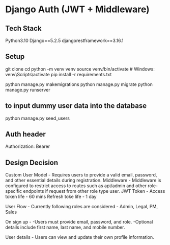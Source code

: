 # Django Auth (JWT + Middleware)

## Tech Stack
Python3.10
Django==5.2.5
djangorestframework==3.16.1

## Setup
git clone <repo>
cd <project-name>
python -m venv venv
source venv/bin/activate   # Windows: venv\Scripts\activate
pip install -r requirements.txt

python manage.py makemigrations
python manage.py migrate
python manage.py runserver

## to input dummy user data into the database
python manage.py seed_users


## Auth header
Authorization: Bearer <access-token>

## Design Decision
Custom User Model - Requires users to provide a valid email, password, and other essential details during registration.
Middleware - Middleware is configured to restrict access to routes such as api/admin and other role-specific endpoints if request from other role type user.
JWT Token - Access token life - 60 mins
            Refresh toke life - 1 day

User Flow - 
    Currently following roles are considered - 
        Admin, Legal, PM, Sales

On sign up - 
  -Users must provide email, password, and role.
  -Optional details include first name, last name, and mobile number.

User details - 
    Users can view and update their own profile information.
